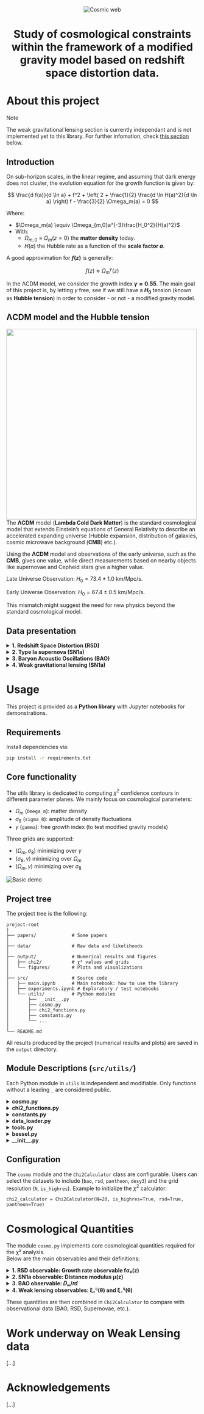<div align="center">
  <img src="https://github.com/VicVEVO/Stage-irap/blob/9d639b217359ae3f725d927e8a783f649d413f8a/images/CosmicWeb.jpg" alt="Cosmic web"  />

# Study of cosmological constraints within the framework of a modified gravity model based on redshift space distortion data.
</div>

# About this project
> [!NOTE]  
> The weak gravitational lensing section is currently independant and is not implemented yet to this library.
> For further infomation, check [this section](#work-underway-on-weak-lensing-data) below. 
## Introduction
On sub-horizon scales, in the linear regime, and assuming that dark energy does not cluster, the evolution equation for the growth function is given by:

$$
\frac{d f(a)}{d \ln a} + f^2 + \left( 2 + \frac{1}{2} \frac{d \ln H(a)^2}{d \ln a} \right) f - \frac{3}{2} \Omega_m(a) = 0
$$

Where:
- $\Omega_m(a) \equiv \Omega_{m,0}a^{-3}\frac{H_0^2}{H(a)^2}$
- With:
    - $\Omega_{m,0} \equiv \Omega_m(z=0)$ the **matter density** today.
    - $H(a)$ the Hubble rate as a function of the **scale factor $a$**.

A good approximation for **$f(z)$** is generally:

$$
f(z) \approx \Omega_m^\gamma(z)
$$

In the ΛCDM model, we consider the growth index **$\gamma \approx 0.55$**. The main goal of this project is, by letting $\gamma$ free, see if we still have a **$H_0$** tension (known as **Hubble tension**) in order to consider - or not - a modified gravity model.

## ΛCDM model and the Hubble tension

<img src="https://github.com/VicVEVO/Stage-irap/blob/0f8be1c1d3d29142fa1cea22d6c5db4e0da7b415/images/hubble_tension.png" align="left" width="500em"/>

The **ΛCDM** model (**Lambda Cold Dark Matter**) is the standard cosmological model that extends Einstein’s equations of General Relativity to describe an accelerated expanding universe (Hubble expansion, distribution of galaxies, cosmic microwave background (**CMB**) etc.).

Using the **ΛCDM** model and observations of the early universe, such as the **CMB**, gives one value, while direct measurements based on nearby objects like supernovae and Cepheid stars give a higher value.
<br clear="left"/>

Late Universe Observation: $H_0 = 73.4 \pm 1.0$ km/Mpc/s.

Early Universe Observation: $H_0 = 67.4 \pm 0.5$ km/Mpc/s.

This mismatch might suggest the need for new physics beyond the standard cosmological model.
## Data presentation

<details>
  <summary><strong> 1. Redshift Space Distortion (RSD)</strong></summary>

  We will use a given data collection from [ΛCDM is alive and well](https://arxiv.org/abs/2205.05017) paper, including: 
  - $f\sigma_8$ measured values (`data_rsd['fsig8']`) for given redshifts $z$ (`data_rsd['z']`).
  - Measurement errors $\Delta^+ f\sigma_8$ (`data_rsd['fsig8_err_plus']`) and $\Delta^- f\sigma_8$ (`data_rsd['fsig8_err_minus']`).

  ---
</details>

<details>
  <summary><strong> 2. Type Ia supernova (SN1a)</strong></summary>

  We will use [Pantheon+ DATA](https://github.com/PantheonPlusSH0ES/DataRelease.git), including:
  - A `Pantheon+SH0ES.dat` data file with the given columns:
    - `zCMB`: CMB Corrected Redshift.
    - `m_b_corr`: Tripp1998 corrected/standardized $\mu_b$ magnitude.
    - `CEPH_DIST`: Cepheid calculated absolute distance to host (uncertainty is incorporated in covariance matrix `Pantheon+SH0ES_STAT+SYS.cov`).
    - `IS_CALIBRATOR`: Binary to designate if this **SN** is in a host that has an associated cepheid distance.
  - A `Pantheon+SH0ES_STAT+SYS.cov` file with the covariance matrix stored in.

  ---
</details>

<details>
  <summary><strong> 3. Baryon Acoustic Oscillations (BAO)</strong></summary>

  We will use a given data collection from [DESI 2024 VI: Cosmological Constraints from the Measurements of Baryon Acoustic Oscillations](https://arxiv.org/abs/2404.03002) paper, including: 
  - $\frac{D_m}{r_d}$ measured values (`DM/rd` column) with errors (`DM/rd_err` column) for given redshifts $z$ (`zeff` column).

  ---
</details>

<details>
  <summary><strong> 4. Weak gravitational lensing (SN1a)</strong></summary>

  We will use [DES Y3 + KiDS-1000 fits table](https://des.ncsa.illinois.edu/releases/y3a2/Y3key-joint-des-kids) including: the DES Y3 two-point correlation functions measured from a slightly reduced footprint to remove areal overlap with KiDS-1000.

  This fits file includes:
  - A `xip` (resp. `xim`) column including:
    - $\xi^+$ values (`fits_file['xip']['VALUE']`) (resp. $\xi^-$ with `xim`).
    - Mean $\theta$ values (`fits_file['xip']['ANG']`) and bins (`fits_file['xip']['BIN1']` and `BIN2`) with which $\xi^\pm$ values were measured.
  - A `nz_source_des` column including:
    - $n_{i_{bin}}(z)$ values with $i_{bin} \in \{1, 2, 3, 4\}$ (`fits_file['nz_source_des']['BIN1']` etc.).
    - Mean $z$ values (`fits_file['nz_source_des']['Z_MID']`) with which $n_{i_{bin}}(z)$ were measured.
  - A `nz_source_kids` column including:
    - $n_{i_{bin}}(z)$ values with $i_{bin} \in \{1, 2, 3, 4, 5\}$ (`fits_file['nz_source_kids']['BIN1']` etc.).
    - Mean $z$ values (`fits_file['nz_source_kids']['Z_MID']`) with which $n_{i_{bin}}(z)$ were measured.
  - A `COVMAT` column including $(475,475)$ covariance matrix for the [ξ⁺DES; ξ⁻DES; EₙKiDS] concatenated vector in such order that 200 + 200 + 75 = 475.

  ---
</details>

# Usage

This project is provided as a **Python library** with Jupyter notebooks for demonstrations.

## Requirements

Install dependencies via:

```bash
pip install -r requirements.txt
```

## Core functionality

The utils library is dedicated to computing $\chi^2$ confidence contours in different parameter planes.
We mainly focus on cosmological parameters:

- $\Omega_m$ (`Omega_m`): matter density
- $\sigma_8$ (`sigma_8`): amplitude of density fluctuations
- $\gamma$ (`gamma`): free growth index (to test modified gravity models)

Three grids are supported:

- $(\Omega_m, \sigma_8)$ minimizing over $\gamma$
- $(\sigma_8, \gamma)$ minimizing over $\Omega_m$
- $(\Omega_m, \gamma)$ minimizing over $\sigma_8$

![Basic demo](https://github.com/VicVEVO/Stage-irap/blob/9d639b217359ae3f725d927e8a783f649d413f8a/programs/output/figures/comparison/3-comparison2.png)

## Project tree
The project tree is the following:

    project-root
    |
    ├── papers/             # Some papers
    │
    ├── data/               # Raw data and likelihoods
    │
    ├── output/             # Numerical results and figures
    │   ├── chi2/           # χ² values and grids
    │   └── figures/        # Plots and visualizations
    │
    ├── src/                # Source code
    │   ├── main.ipynb      # Main notebook: how to use the library
    │   ├── experiments.ipynb # Exploratory / test notebooks
    │   └── utils/          # Python modules
    │       ├── __init__.py
    │       ├── cosmo.py
    │       ├── chi2_functions.py
    │       ├── constants.py
    │       └── ...
    │
    └── README.md

All results produced by the project (numerical results and plots) are saved in the `output` directory.

## Module Descriptions (`src/utils/`)

Each Python module in `utils` is independent and modifiable.
Only functions without a leading `_` are considered public.

<details>
  <summary><strong> cosmo.py </strong></summary>
  
  `cosmo.py` Provides cosmological functions (distances, Hubble parameter, growth functions, etc.).
    Forms the physics backbone of the χ² calculation:
  
  You may find further information in the [Cosmological Quantities section](#cosmological-quantities) below.

  ---
</details>

<details>
  <summary><strong> chi2_functions.py </strong></summary>
  
  `chi2_functions.py` implements the Chi2Calculator class.
    Handles $\chi^2$ minimization, grid construction, saving and loading results:

  - `chi2_rsd` function, giving: $\chi^2_{\rm RSD} = \sum_{i} \frac{f\sigma_8(z_i^{\rm obs}) - f\sigma_8^{\rm obs}}{\sigma_i^2}$.
    - With: $\sigma_i^2 = \frac{1}{2} \bigl( \sigma_{f\sigma_8}^{\rm +}(z_i) + \sigma_{f\sigma_8}^{\rm -}(z_i) \bigr)$.
    - $f\sigma_8^{\rm obs}$ = `data_rsd['fsig8']`.
    - $\sigma_{f\sigma_8}^{\rm +}$ = `data_rsd['fsig8_err_plus']` and $\sigma_{f\sigma_8}^{\rm -}$ = `data_rsd['fsig8_err_minus']`.

  - `chi2_panth` function, giving: $\chi^2_{\rm Pantheon+} = (\mu(z^{\rm obs})- \mu^{\rm obs}) ^T C^{-1} (\mu(z^{\rm obs})- \mu^{\rm obs})$.

  - `chi2_bao_dmrd` function, giving: $\chi^2_{\rm DESIDR2} =\sum_{i} \frac{\frac{D_m}{r_d}(z_i^{\rm obs}) - \frac{D_m}{r_d}^{\rm obs}}{\sigma_i^2}$.

  - `compute_chi2_grid_desy3` function.

  - `compute_chi2` function, giving: $\chi^2 = \chi^2_{\rm RSD} + \chi^2_{\rm Pantheon+} + \chi^2_{\rm DESIDR2} + \chi^2_{\rm DESY3 + KiDS-1000}$.

  - `min_chi2_free_gamma` (resp. `min_chi2_free_sigma_8` and `min_chi2_free_Omega_m_0`) function, giving: $\displaystyle \min_{\gamma} \chi^2$ (resp. $\displaystyle \min_{\sigma_8} \chi^2$ and $\displaystyle \min_{\Omega_m} \chi^2$).

  - `display_minimizer` procedure, displaying estimated parameters for a minimized function with [Minuit](https://github.com/scikit-hep/iminuit).

  - `get_minimizer` function, giving the minimized $\chi^2$ value with iminuit depending on which parameters are fixed in $\chi^2$.
  ---
</details>

<details>
  <summary><strong> constants.py </strong></summary>
  
  `constants.py` contains cosmological constants, grid resolution and which parameters are considered as constants when minimizing.

  - `highres` (resp. `lowres`) stands for how broad are the values taken for `Omega_m`, `sigma_8` and `gamma`.

    High quality (`highres`) confidence contours:

    - $\Omega_m \in 0.25, 0.5$
    - $\sigma_8 \in 0.5, 1.05$
    - $\gamma \in 0, 1.2$
   
    Low quality (`lowres`) confidence contours:

    - $\Omega_m \in 0.50, 1$
    - $\sigma_8 \in 0.4, 1.2$
    - $\gamma \in -0.5, 2$
   
  - `is_X_free_minim` means whether X is considered free or fixed when minimizing $\chi^2$.
    
  ---
</details>

<details>
  <summary><strong> data_loader.py </strong></summary>
  
  `data_loader.py` reads and loads raw data in the `data` directory.

  ---
</details>

<details>
  <summary><strong> tools.py </strong></summary>
  
  `tools.py` implements general python functions and procedures:

  - `integral_trapezoid(func, a, b, N, **kwargs)` returns the integral of a given function between two points with the trapezoid approximation.
  - `find_index(x, x_array, delta_x)` returns the corresponding index for an element in a linspace-sorted array.

  ---
</details>

<details>
  <summary><strong> bessel.py </strong></summary>
  
  `bessel.py` implements a `@njit` compatible bessel functions calculator, giving:
  - $J_0(x)$
  
    This function is a wrapper for the [Cephes Mathematical Functions Library](http://www.netlib.org/cephes/) routine `j0.c`.
    The domain is divided into the intervals [0, 5] and [5, $+\infty$]. In the first interval the following rational approximation is used: $J_0(x) \approx (w - r_1^2)(w - r_2^2) \frac{P_3(w)}{Q_8(w)}.$
  
    where:
      - $w = x^2$ and $r_1$, $r_2$ are the roots of $J_0$.
      - $P_3$ (resp. $Q_8$) is a polynom of degree 3 (resp. 8).
   
    In the second interval, the [Hankel asymptotic expansion](https://dlmf.nist.gov/10.17) is employed with two rational functions of degree 6/6 and 7/7.

  - $J(x, n)$

    This function is now a wrapper of jn.c (still from Cephes Mathematical Functions Library), using Continuous fraction method and backward recurrence. You can find all the formulas [here](https://www.osti.gov/servlets/purl/6148453).
  
  ---
</details>

<details>
  <summary><strong> __init__.py </strong></summary>
  
  `__init__.py` exposes main functions and classes when importing utils.

  You might find all the informations you need in [this example jupyter notebook file](programs/src/notebooks/main.ipynb).

  ---
</details>

## Configuration
The `cosmo` module and the `Chi2Calculator` class are configurable.
Users can select the datasets to include (`bao`, `rsd`, `pantheon`, `desy3`) and the grid resolution (`N`, `is_highres`).
Example to initialize the $\chi^2$ calculator:

    chi2_calculator = Chi2Calculator(N=20, is_highres=True, rsd=True, pantheon=True)

# Cosmological Quantities
The module `cosmo.py` implements core cosmological quantities required for the χ² analysis.  
Below are the main observables and their definitions:

<details>
  <summary><strong> 1. RSD observable: Growth rate observable fσ₈(z)</strong></summary>
  
  The product of the linear growth rate $f(z)$ and the amplitude of matter fluctuations $\sigma_8(z)$:

  <div align="center">
    $f\sigma_8(z) = f(z) \cdot \sigma_8(z)$
  </div>
  
  where
  
  - $f(z) = \dfrac{d \ln D(z)}{d \ln a}$ is the **growth rate of structure**  
  - $D(z)$ is the linear growth factor normalized at $z=0$  
  - $\sigma_8(z) = D(z) \cdot \sigma_{8,0}$  

  ---
</details>

<details>
  <summary><strong> 2. SN1a observable: Distance modulus μ(z)</strong></summary>

  The distance modulus used in supernova cosmology is defined as:

  <div align="center">
    $\mu(z) = 5 \cdot \log_{10} \left( \frac{d_L(z)}{1 \text{Mpc}} \right) + 25$
  </div>
  
  where $d_L(z)$ is the **luminosity distance**:
  
  <div align="center">
    $d_L(z) = (1+z) \cdot D_M(z)$
  </div>
  
  with $D_M(z)$ the transverse comoving distance.
  
  ---
</details>

<details>
  <summary><strong> 3. BAO observable: 𝐷ₘ/𝑟𝑑</strong></summary>
  
  The comoving angular diameter distance scaled by the sound horizon at the drag epoch $r_d$:
  
  <div align="center">
    $\frac{D_M(z)}{r_d}$
  </div>
  
  In a flat universe ($\Omega_k = 0$), the transverse comoving distance is simply the line-of-sight comoving distance:
  
  <div align="center">
    $D_M(z) = D_C(z) = c \int_0^z \frac{dz'}{H(z')}$
  </div>
  
  The BAO scale also involves the sound horizon at the drag epoch $r_d$:
  
  <div align="center">
    $r_d = \int_{z_d}^{\infty} \frac{c_s(z)}{H(z)} \, dz$
  </div>
  
  with the sound speed in the photon-baryon fluid given by:
  
  <div align="center">
    $c_s(z) = \frac{c}{\sqrt{3 \, \left[1 + R(z)\right]}}$
  </div>
  
  and
  
  <div align="center">
    $R(z) = \frac{3 \rho_b(z)}{4 \rho_\gamma(z)} \;,$
  </div>
  
  where $\rho_b$ is the baryon density and $\rho_\gamma$ the photon density.
  
  ---
</details>

<details>
  <summary><strong> 4. Weak lensing observables: ξ₊ⁱʲ(θ) and ξ₋ⁱʲ(θ)</strong></summary>
  
  Weak gravitational lensing is described through the two-point correlation functions of the shear field,  
  measured between redshift bins $i$ and $j$. They are defined as:
  
  <div align="center">
    $\xi_\pm^{i,j}(\theta) = \sum_{\ell=2}^{\infty} \frac{2\ell+1}{4\pi} \cdot (C_{\ell}^{\epsilon\epsilon}(i,j) \pm C_{\ell}^{\beta\beta}(i,j)) \cdot d^{\ell}_{2 \pm 2}(\theta) $
  </div>
  
  where:
  
  - $\theta$ is the angular separation,
  - $C_{\ell}^{\epsilon\epsilon}(i,j)$ and $C_{\ell}^{\beta\beta}(i,j)$ are the E- and B-mode shear power spectra,  
  - $d^{\ell}_{mn}$ is the reduced Wigner D-matrix,
  - the sum starts at $\ell = 2$ since lensing involves spin-2 fields.

  We can use the **Flat sky approximation** since in both DESY3 and KiDS data, the angular scales analyzed reach small values in the range of a few arcminutes:

  - We replace the expansion in spherical harmonics by an expansion in Fourier modes, giving:
    - $C_{\ell}^{\epsilon\epsilon} \approx \frac{\ell^4}{4} C_{\ell}^{\phi\phi}$
  - The reduced D-matrices for high multipoles can be approximated by Bessel functions:
    - $d^{\ell}_{2,2}(\theta) \approx J_0(\ell\theta)$
    - $d^{\ell}_{2,-2}(\theta) \approx J_4(\ell\theta)$
  
  ---
</details>

These quantities are then combined in `Chi2Calculator` to compare with observational data (BAO, RSD, Supernovae, etc.).

# Work underway on Weak Lensing data

[...]

# Acknowledgements

[...]
